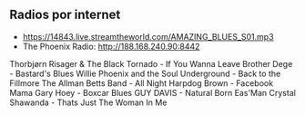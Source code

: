 ## Radios por internet
 * https://14843.live.streamtheworld.com/AMAZING_BLUES_S01.mp3
 * The Phoenix Radio: http://188.168.240.90:8442

Thorbjørn Risager & The Black Tornado - If You Wanna Leave
Brother Dege - Bastard's Blues
Willie Phoenix and the Soul Underground - Back to the Fillmore
The Allman Betts Band - All Night
Harpdog Brown - Facebook Mama
Gary Hoey - Boxcar Blues
GUY DAVIS - Natural Born Eas'Man
Crystal Shawanda - Thats Just The Woman In Me
